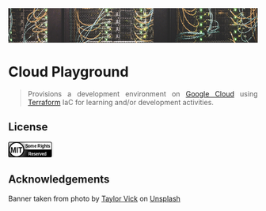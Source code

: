 <div align="center">
    <img src="https://github.com/benweston/cloud-playground/blob/main/assets/banner-image.png" alt="Server Racks" width="900" height="70" />
</div>

# Cloud Playground

<div align="justify">

> Provisions a development environment on [Google Cloud](https://cloud.google.com/?hl=en) using [Terraform](https://www.terraform.io/) IaC for learning and/or development activities.   

</div>

## License

<div align="left">
    <p align="left">
        <a href="https://github.com/benweston/cloud-playground/blob/main/LICENSE">
            <img src="https://github.com/benweston/cloud-playground/blob/main/assets/license-icon-mit.png" width="88" height="31" alt="license-icon-mit" />
        </a>
    </p>
</div>

## Acknowledgements

<div align="left">
    Banner taken from photo by <a href="https://unsplash.com/@tvick?utm_content=creditCopyText&utm_medium=referral&utm_source=unsplash">Taylor Vick</a> on
    <a href="https://unsplash.com/photos/cable-network-M5tzZtFCOfs?utm_content=creditCopyText&utm_medium=referral&utm_source=unsplash">Unsplash</a>
</div>
